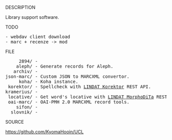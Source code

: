 
DESCRIPTION

Library support software.

TODO
<pre>
- webdav client download
- marc + recenze -> mod
</pre>

FILE
<pre>
     2894/ -
    aleph/ - Generate records for Aleph.
   archiv/ - 
json-marc/ - Custom JSON to MARCXML convertor.
     koha/ - Koha instance.
 korektor/ - Spellcheck with <a href="https://lindat.mff.cuni.cz/services/korektor/">LINDAT Korektor</a> REST API.
kramerius/ - 
 locative/ - Get word's locative with <a href="https://lindat.mff.cuni.cz/services/morphodita/">LINDAT MorphoDiTa</a> REST API.
 oai-marc/ - OAI-PMH 2.0 MARCXML record tools.
    sifon/ - 
  slovnik/ -
</pre>
SOURCE

https://github.com/KyomaHooin/UCL
